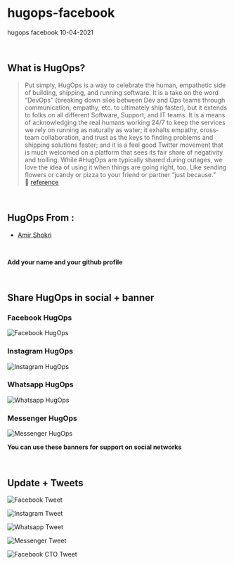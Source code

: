 # hugops-facebook
hugops facebook 10-04-2021

<br />

## What is HugOps?
> Put simply, HugOps is a way to celebrate the human, empathetic side of building, shipping, and running software. It is a take on the word “DevOps” (breaking down silos between Dev and Ops teams through communication, empathy, etc. to ultimately ship faster), but it extends to folks on all different Software, Support, and IT teams. It is a means of acknowledging the real humans working 24/7 to keep the services we rely on running as naturally as water; it exhalts empathy, cross-team collaboration, and trust as the keys to finding problems and shipping solutions faster; and it is a feel good Twitter movement that is much welcomed on a platform that sees its fair share of negativity and trolling. While #HugOps are typically shared during outages, we love the idea of using it when things are going right, too. Like sending flowers or candy or pizza to your friend or partner “just because.” <br /> 🔗 [reference](https://www.atlassian.com/blog/statuspage/be-kind-during-downtime-send-hugops-love-today-and-every-day)

<br />

## HugOps From :
- [Amir Shokri](https://github.com/amirshnll)

<br />

**Add your name and your github profile**

<br />

## Share HugOps in social + banner

### Facebook HugOps
![Facebook HugOps](hugops/Facebook-HugOPS.png)

### Instagram HugOps
![Instagram HugOps](hugops/instagram-HugOPS.png)

### Whatsapp HugOps
![Whatsapp HugOps](hugops/WHAT-HugOPS.png)

### Messenger HugOps
![Messenger HugOps](hugops/fm-HugOPS.png)

  
**You can use these banners for support on social networks**

<br />

## Update + Tweets
![Facebook Tweet](tweets/facebook-twitt.PNG)

![Instagram Tweet](tweets/instagram-twitt.PNG)

![Whatsapp Tweet](tweets/whatsapp-twitt.PNG)

![Messenger Tweet](tweets/messenger-twitt.PNG)

![Facebook CTO Tweet](tweets/mike-twitt.PNG)
